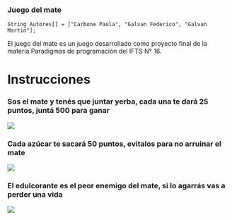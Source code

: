 ### Juego del mate

`String Autores[] = ["Carbone Paula", "Galvan Federico", "Galvan Martin"];`

El juego del mate es un juego desarrollado como proyecto final de la materia Paradigmas de programación del IFTS N° 16.


# Instrucciones

### Sos el mate y tenés que juntar yerba, cada una te dará 25 puntos, juntá 500 para ganar
![](https://i.ibb.co/nggf8yT/Instruc1.png)
<br>

### Cada azúcar te sacará 50 puntos, evitalos para no arruinar el mate
![](https://i.ibb.co/p0XLqNj/Instruc2.png)
<br>

### El edulcorante es el peor enemigo del mate, si lo agarrás vas a perder una vida
![](https://i.ibb.co/Rc1mqm7/Instruc3.png)
